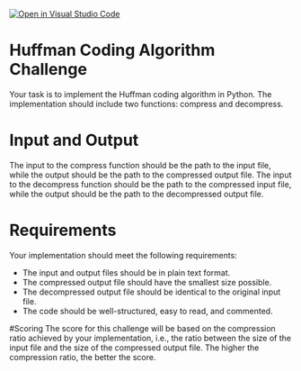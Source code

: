 [![Open in Visual Studio Code](https://classroom.github.com/assets/open-in-vscode-c66648af7eb3fe8bc4f294546bfd86ef473780cde1dea487d3c4ff354943c9ae.svg)](https://classroom.github.com/online_ide?assignment_repo_id=10277094&assignment_repo_type=AssignmentRepo)
# Huffman Coding Algorithm Challenge

Your task is to implement the Huffman coding algorithm in Python. The implementation should include two functions: compress and decompress.

# Input and Output
The input to the compress function should be the path to the input file, while the output should be the path to the compressed output file. The input to the decompress function should be the path to the compressed input file, while the output should be the path to the decompressed output file.

# Requirements
Your implementation should meet the following requirements:
- The input and output files should be in plain text format.
- The compressed output file should have the smallest size possible.
- The decompressed output file should be identical to the original input file.
- The code should be well-structured, easy to read, and commented.

#Scoring
The score for this challenge will be based on the compression ratio achieved by your implementation, i.e., the ratio between the size of the input file and the size of the compressed output file. The higher the compression ratio, the better the score.

